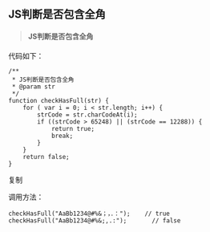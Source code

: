 ## JS判断是否包含全角

> #### JS判断是否包含全角

代码如下：

~~~
/**
 * JS判断是否包含全角
 * @param str
 */
function checkHasFull(str) {
    for ( var i = 0; i < str.length; i++) {
        strCode = str.charCodeAt(i);
        if ((strCode > 65248) || (strCode == 12288)) {
            return true;
            break;
        }
    }
    return false;
}

~~~

复制

调用方法：

~~~
checkHasFull("AaBb1234@#%&；，．：");    // true
checkHasFull("AaBb1234@#%&;,.:");       // false
~~~

